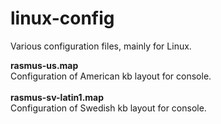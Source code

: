 linux-config
============

Various configuration files, mainly for Linux.

<b>rasmus-us.map</b><br>
Configuration of American kb layout for console.<br> 
<br>
<b>rasmus-sv-latin1.map</b><br>
Configuration of Swedish kb layout for console.<br>
<br> 
